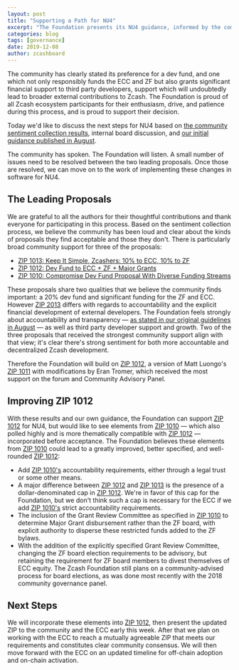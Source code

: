 ```yaml
---
layout: post
title: "Supporting a Path for NU4"
excerpt: "The Foundation presents its NU4 guidance, informed by the community sentiment collection process."
categories: blog
tags: [governance]
date: 2019-12-08
author: zcashboard
---
```


The community has clearly stated its preference for a dev fund, and one which not only responsibly funds the ECC and ZF but also grants significant financial support to third party developers, support which will undoubtedly lead to broader external contributions to Zcash. The Foundation is proud of all Zcash ecosystem participants for their enthusiasm, drive, and patience during this process, and is proud to support their decision.

Today we'd like to discuss the next steps for NU4 based on [the community sentiment collection results](/blog/community-sentiment-collection-results/), internal board discussion, and [our initial guidance published in August](/blog/dev-fund-guidance-and-timeline/).

The community has spoken. The Foundation will listen. A small number of issues need to be resolved between the two leading proposals. Once those are resolved, we can move on to the work of implementing these changes in software for NU4. 	

## The Leading Proposals

We are grateful to all the authors for their thoughtful contributions and thank everyone for participating in this process. Based on the sentiment collection process, we believe the community has been loud and clear about the kinds of proposals they find acceptable and those they don't. There is particularly broad community support for three of the proposals:

- [ZIP 1013: Keep It Simple, Zcashers: 10% to ECC, 10% to ZF](https://zips.z.cash/zip-1013) 
- [ZIP 1012: Dev Fund to ECC + ZF + Major Grants](https://zips.z.cash/zip-1012)
- [ZIP 1010: Compromise Dev Fund Proposal With Diverse Funding Streams](https://zips.z.cash/zip-1010)

These proposals share two qualities that we believe the community finds important: a 20% dev fund and significant funding for the ZF and ECC. However [ZIP 2013](https://zips.z.cash/zip-1013) differs with regards to accountability and the explicit financial development of external developers. The Foundation feels strongly about accountability and transparency — [as stated in our original guidelines in August](/blog/dev-fund-guidance-and-timeline/) — as well as third party developer support and growth. Two of the three proposals that received the strongest community support align with that view; it's clear there's strong sentiment for both more accountable and decentralized Zcash development.

Therefore the Foundation will build on [ZIP 1012](https://zips.z.cash/zip-1012), a version of Matt Luongo's [ZIP 1011](https://zips.zcash/zip-1011) with modifications by Eran Tromer, which received the most support on the forum and Community Advisory Panel.

## Improving ZIP 1012

With these results and our own guidance, the Foundation can support [ZIP 1012](https://zips.z.cash/zip-1012) for NU4, but would like to see elements from [ZIP 1010](https://zips.z.cash/zip-1010) — which also polled highly and is more thematically compatible with [ZIP 1012](https://zips.z.cash/zip-1012) — incorporated before acceptance. The Foundation believes these elements from [ZIP 1010](https://zips.z.cash/zip-1010) could lead to a greatly improved, better specified, and well-rounded [ZIP 1012](https://zips.z.cash/zip-1012):

- Add [ZIP 1010's](https://zips.z.cash/zip-1010) accountability requirements, either through a legal trust or some other means.
- A major difference between [ZIP 1012](https://zips.z.cash/zip-1012) and [ZIP 1013](https://zips.z.cash/zip-1013) is the presence of a dollar-denominated cap in [ZIP 1012](https://zips.z.cash/zip-1012). We're in favor of this cap for the Foundation, but we don't think such a cap is necessary for the ECC if we add [ZIP 1010's](https://zips.z.cash/zip-1010) strict accountability requirements.
- The inclusion of the Grant Review Committee as specified in [ZIP 1010](https://zips.z.cash/zip-1010) to determine Major Grant disbursement rather than the ZF board, with explicit authority to disperse these restricted funds added to the ZF bylaws.
- With the addition of the explicitly specified Grant Review Committee, changing the ZF board election requirements to be advisory, but retaining the requirement for ZF board members to divest themselves of ECC equity. The Zcash Foundation still plans on a community-advised process for board elections, as was done most recently with the 2018 community governance panel.

## Next Steps

We will incorporate these elements into [ZIP 1012](https://zips.z.cash/zip-1012), then present the updated ZIP to the community and the ECC early this week. After that we plan on working with the ECC to reach a mutually agreeable ZIP that meets our requirements and constitutes clear community consensus. We will then move forward with the ECC on an updated timeline for off-chain adoption and on-chain activation.
